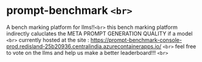 
# prompt-benchmark `<br>`

A bench marking platform for llms!!`<br>`
this bench marking platform indirectly caluclates the META PROMPT GENERATION QUALITY if a model `<br>`
currently hosted at the site : https://prompt-benchmark-console-prod.redisland-25b20936.centralindia.azurecontainerapps.io/ `<br>`
feel free to vote on the llms and help us make a better leaderboard!!! `<br>`
